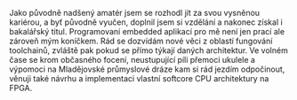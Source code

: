 
Jako původně nadšený amatér jsem se rozhodl jít za svou vysněnou kariérou, a byť původně vyučen, doplnil jsem si vzdělání a nakonec získal i bakalářský titul. Programovaní embedded aplikací pro mě není jen prací ale zároveň mým koníčkem. Rád se dozvídám nové věci z oblastí fungování toolchainů, zvláště pak pokud se přímo týkají daných architektur. Ve volném čase se krom občasného focení, neustupující píli přemoci ukulele a výpomoci na Mladějovské průmyslové dráze kam si rád jezdím odpočinout, věnuji také návrhu a implementaci vlastní softcore CPU architektury na FPGA. 


